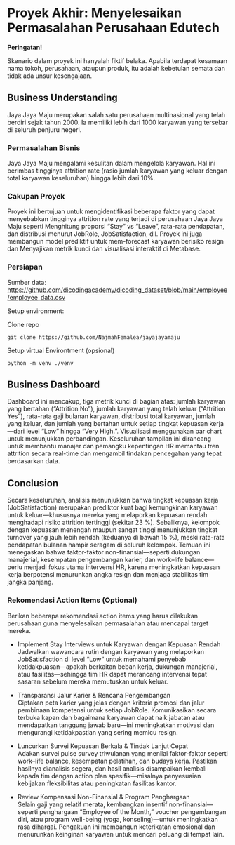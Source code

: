 # Proyek Akhir: Menyelesaikan Permasalahan Perusahaan Edutech


**Peringatan!**

Skenario dalam proyek ini hanyalah fiktif belaka. Apabila terdapat kesamaan nama tokoh, perusahaan, ataupun produk, itu adalah kebetulan semata dan tidak ada unsur kesengajaan.

## Business Understanding

Jaya Jaya Maju merupakan salah satu perusahaan multinasional yang telah berdiri sejak tahun 2000. Ia memiliki lebih dari 1000 karyawan yang tersebar di seluruh penjuru negeri.

### Permasalahan Bisnis

Jaya Jaya Maju mengalami kesulitan dalam mengelola karyawan. Hal ini berimbas tingginya attrition rate (rasio jumlah karyawan yang keluar dengan total karyawan keseluruhan) hingga lebih dari 10%.

### Cakupan Proyek

Proyek ini bertujuan untuk mengidentifikasi beberapa faktor yang dapat menyebabkan tingginya attrition rate yang terjadi di perusahaan Jaya Jaya Maju seperti Menghitung proporsi “Stay” vs “Leave”, rata-rata pendapatan, dan distribusi menurut JobRole, JobSatisfaction, dll. Proyek ini juga membangun model prediktif untuk mem-forecast karyawan berisiko resign dan Menyajikan metrik kunci dan visualisasi interaktif di Metabase.

### Persiapan

Sumber data: https://github.com/dicodingacademy/dicoding_dataset/blob/main/employee/employee_data.csv

Setup environment:

Clone repo
```
git clone https://github.com/NajmahFemalea/jayajayamaju
```
Setup virtual Environtment (opsional)
```
python -m venv ./venv
```

## Business Dashboard

Dashboard ini mencakup, tiga metrik kunci di bagian atas: jumlah karyawan yang bertahan (“Attrition No”), jumlah karyawan yang telah keluar (“Attrition Yes”), rata-rata gaji bulanan karyawan, distribusi total karyawan, jumlah yang keluar, dan jumlah yang bertahan untuk setiap tingkat kepuasan kerja—dari level “Low” hingga “Very High.”. Visualisasi menggunakan bar chart untuk menunjukkan perbandingan. Keseluruhan tampilan ini dirancang untuk membantu manajer dan pemangku kepentingan HR memantau tren attrition secara real-time dan mengambil tindakan pencegahan yang tepat berdasarkan data.

## Conclusion

Secara keseluruhan, analisis menunjukkan bahwa tingkat kepuasan kerja (JobSatisfaction) merupakan prediktor kuat bagi kemungkinan karyawan untuk keluar—khususnya mereka yang melaporkan kepuasan rendah menghadapi risiko attrition tertinggi (sekitar 23 %). Sebaliknya, kelompok dengan kepuasan menengah maupun sangat tinggi menunjukkan tingkat turnover yang jauh lebih rendah (keduanya di bawah 15 %), meski rata-rata pendapatan bulanan hampir seragam di seluruh kelompok. Temuan ini menegaskan bahwa faktor-faktor non-finansial—seperti dukungan manajerial, kesempatan pengembangan karier, dan work–life balance—perlu menjadi fokus utama intervensi HR, karena meningkatkan kepuasan kerja berpotensi menurunkan angka resign dan menjaga stabilitas tim jangka panjang.

### Rekomendasi Action Items (Optional)

Berikan beberapa rekomendasi action items yang harus dilakukan perusahaan guna menyelesaikan permasalahan atau mencapai target mereka.

- Implement Stay Interviews untuk Karyawan dengan Kepuasan Rendah<br>
Jadwalkan wawancara rutin dengan karyawan yang melaporkan JobSatisfaction di level “Low” untuk memahami penyebab ketidakpuasan—apakah berkaitan beban kerja, dukungan manajerial, atau fasilitas—sehingga tim HR dapat merancang intervensi tepat sasaran sebelum mereka memutuskan untuk keluar.

- Transparansi Jalur Karier & Rencana Pengembangan<br>
Ciptakan peta karier yang jelas dengan kriteria promosi dan jalur pembinaan kompetensi untuk setiap JobRole. Komunikasikan secara terbuka kapan dan bagaimana karyawan dapat naik jabatan atau mendapatkan tanggung jawab baru—ini meningkatkan motivasi dan mengurangi ketidakpastian yang sering memicu resign.

- Luncurkan Survei Kepuasan Berkala & Tindak Lanjut Cepat<br>
Adakan survei pulse survey triwulanan yang menilai faktor-faktor seperti work–life balance, kesempatan pelatihan, dan budaya kerja. Pastikan hasilnya dianalisis segera, dan hasil analisis disampaikan kembali kepada tim dengan action plan spesifik—misalnya penyesuaian kebijakan fleksibilitas atau peningkatan fasilitas kantor.

- Review Kompensasi Non-Finansial & Program Penghargaan<br>
Selain gaji yang relatif merata, kembangkan insentif non-finansial—seperti penghargaan “Employee of the Month,” voucher pengembangan diri, atau program well-being (yoga, konseling)—untuk meningkatkan rasa dihargai. Pengakuan ini membangun keterikatan emosional dan menurunkan keinginan karyawan untuk mencari peluang di tempat lain.
